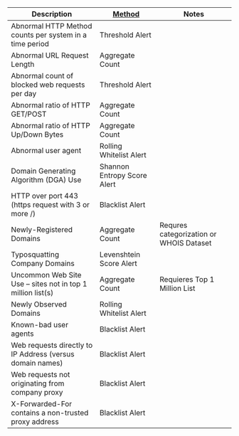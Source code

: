| Description                                                | [Method](/Detection-Methods.md) | Notes                                   |
| ---------------------------------------------------------- | ------------------------------------------------------ | --------------------------------------- |
| Abnormal HTTP Method counts per system in a time period    | Threshold Alert                                        |                                         |
| Abnormal URL Request Length                                | Aggregate Count                                        |                                         |
| Abnormal count of blocked web requests per day             | Threshold Alert                                        |                                         |
| Abnormal ratio of HTTP GET/POST                            | Aggregate Count                                        |                                         |
| Abnormal ratio of HTTP Up/Down Bytes                       | Aggregate Count                                        |                                         |
| Abnormal user agent                                        | Rolling Whitelist Alert                                |                                         |
| Domain Generating Algorithm (DGA) Use                      | Shannon Entropy Score Alert                            |                                         |
| HTTP over port 443 (https request with 3 or more /)        | Blacklist Alert                                        |                                         |
| Newly-Registered Domains                                   | Aggregate Count                                        | Requres categorization or WHOIS Dataset |
| Typosquatting Company Domains                              | Levenshtein Score Alert                                |                                         |
| Uncommon Web Site Use – sites not in top 1 million list(s) | Aggregate Count                                        | Requieres Top 1 Million List            |
| Newly Observed Domains                                     | Rolling Whitelist Alert                                |                                         |
| Known-bad user agents                                      | Blacklist Alert                                        |                                         |
| Web requests directly to IP Address (versus domain names)  | Blacklist Alert                                        |                                         |
| Web requests not originating from company proxy            | Blacklist Alert                                        |                                         |
| X-Forwarded-For contains a non-trusted proxy address       | Blacklist Alert                                        |                                         |
